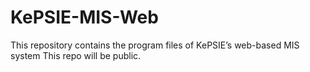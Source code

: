 # KePSIE-MIS-Web
This repository contains the program files of KePSIE’s web-based MIS system This repo will be public.
